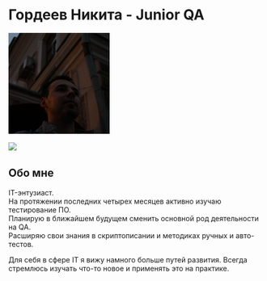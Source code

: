 Гордеев Никита - Junior QA
====

<img src="https://raw.githubusercontent.com/NikitkaGordeev/portfilio-Demo/main/IMG_4143.jpg" width="200" height="200"/>

[<img src="https://img.shields.io/badge/Telegram-2CA5E0?style=for-the-badge&logo=telegram&logoColor=white"/>](https://t.me/Gordeev_QA)

Обо мне
----
IT-энтузиаст. <br>
На протяжении последних четырех месяцев активно изучаю  тестирование ПО.<br>
Планирую в ближайшем будущем сменить основной род деятельности на QA.<br>
Расширяю свои знания в скриптописании и методиках ручных и авто-тестов.<br>

Для себя в сфере IT я вижу намного больше путей развития. Всегда стремлюсь изучать что-то новое и применять это на практике.<br>
